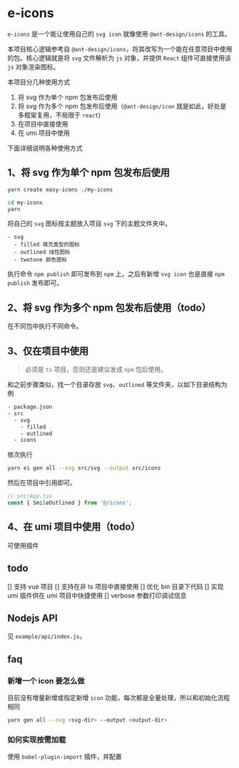 # e-icons
`e-icons` 是一个能让使用自己的 `svg icon` 就像使用 `@ant-design/icons` 的工具。

本项目核心逻辑参考自 `@ant-design/icons`，将其改写为一个能在任意项目中使用的包。核心逻辑就是将 `svg` 文件解析为 `js` 对象，并提供 `React` 组件可直接使用该 `js` 对象渲染图标。

本项目分几种使用方式
1. 将 svg 作为单个 npm 包发布后使用
2. 将 svg 作为多个 npm 包发布后使用（`@ant-design/icon` 就是如此，好处是多框架复用，不局限于 `react`)
3. 在项目中直接使用
4. 在 umi 项目中使用

下面详细说明各种使用方式

## 1、将 svg 作为单个 npm 包发布后使用
```bash
yarn create easy-icons ./my-icons
```

```bash
cd my-icons
yarn
```

将自己的 `svg` 图标按主题放入项目 `svg` 下的主题文件夹中。

```
- svg
  - filled 填充类型的图标
  - outlined 线性图标
  - twotone 颜色图标
```

执行命令 `npm publish` 即可发布到 `npm` 上。之后有新增 `svg icon` 也是直接 `npm publish` 发布即可。

## 2、将 svg 作为多个 npm 包发布后使用（todo）
在不同包中执行不同命令。

## 3、仅在项目中使用
> 必须是 `ts` 项目，否则还是建议发成 `npm` 包后使用。

和之前步骤类似，找一个目录存放 `svg`、`outlined` 等文件夹，以如下目录结构为例

```bash
- package.json
- src
  - svg
    - filled
    - outlined
  - icons
```

依次执行

```bash
yarn ei gen all --svg src/svg --output src/icons
```

然后在项目中引用即可。

```typescript
// src/App.tsx
const { SmileOutlined } from '@/icons';
```

## 4、在 umi 项目中使用（todo）
可使用插件

## todo

[] 支持 vue 项目
[] 支持在非 ts 项目中直接使用
[] 优化 bin 目录下代码
[] 实现 umi 插件供在 umi 项目中快捷使用
[] verbose 参数打印调试信息

## Nodejs API
见 `example/api/index.js`。

## faq

### 新增一个 icon 要怎么做
目前没有增量新增或指定新增 `icon` 功能，每次都是全量处理，所以和初始化流程相同

```bash
yarn gen all --svg <svg-dir> --output <output-dir>
```

### 如何实现按需加载
使用 `babel-plugin-import` 插件，并配置
